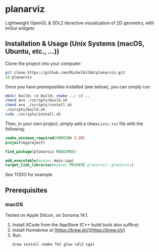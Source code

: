 # planarviz
Lightweight OpenGL &amp; SDL2 iteractive visualization of 2D geometry, with ImGui widgets

## Installation & Usage (Unix Systems (macOS, Ubuntu, etc., ...))

Clone the project into your computer:

```bash
git clone https://github.com/Mickelbil84/planarviz.git
cd planarviz
```

Once you have prerequisities installed (see below), you can simply run:

```bash
mkdir build; cd build; cmake ..; cd ..
chmod a+x ./scripts/build.sh
chmod a+x ./scripts/install.sh
./scripts/build.sh
sudo ./scripts/install.sh
```

Then, in your own project, simply add a `CMakeLists.txt` file with the following:

```CMake
cmake_minimum_required(VERSION 3.20)
project(myproject)

find_package(planarviz REQUIRED)

add_executable(myexec main.cpp)
target_link_libraries(myexec PRIVATE planarviz::planarviz)
```

See TODO for example.

## Prerequisites

### macOS

Tested on Apple Silicon, on Sonoma 14.1.

1. Install XCode from the AppStore (C++ build tools also suffice)
1. Install Homebrew at [https://brew.sh/](https://brew.sh/)
2. Run:
    ```bash
    brew install cmake fmt glew sdl2 cgal
    ```